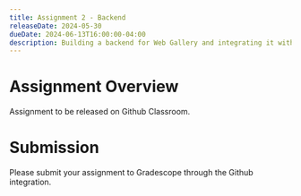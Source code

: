 ```yaml
---
title: Assignment 2 - Backend
releaseDate: 2024-05-30
dueDate: 2024-06-13T16:00:00-04:00
description: Building a backend for Web Gallery and integrating it with the frontend.
---
```


# Assignment Overview

Assignment to be released on Github Classroom.

# Submission

Please submit your assignment to Gradescope through the Github integration.
